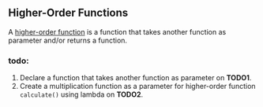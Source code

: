 ## Higher-Order Functions

A [higher-order function](https://kotlinlang.org/docs/lambdas.html#closures) is a function that takes another function as parameter and/or returns a function.

### todo:
1. Declare a function that takes another function as parameter on **TODO1**.
2. Create a multiplication function as a parameter for higher-order function `calculate()` using lambda on **TODO2**.
